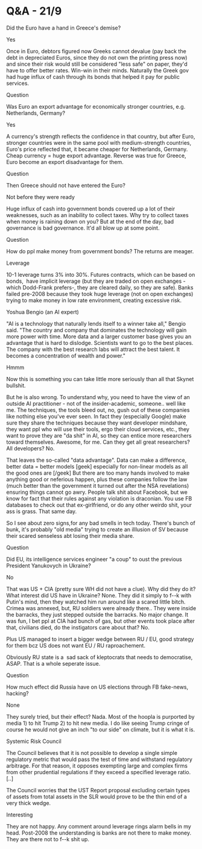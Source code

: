 # Q&A - 21/9

Did the Euro have a hand in Greece's demise?

Yes

Once in Euro, debtors figured now Greeks cannot devalue (pay back the debt in depreciated Euros, since they do not own the printing press now) and since their risk would still be considered "less safe" on paper, they'd have to offer better rates. Win-win in their minds. Naturally the Greek gov had huge influx of cash through its bonds that helped it pay for public services.

Question

Was Euro an export advantage for economically stronger countries, e.g. Netherlands, Germany?

Yes

A currency's strength reflects the confidence in that country, but after Euro, stronger countries were in the same pool with medium-strength countries, Euro's price reflected that, it became cheaper for Netherlands, Germany. Cheap currency = huge export advantage. Reverse was true for Greece, Euro become an export disadvantage for them.

Question

Then Greece should not have entered the Euro?

Not before they were ready

Huge influx of cash into government bonds covered up a lot of their weaknesses, such as an inability to collect taxes. Why try to collect taxes when money is raining down on you? But at the end of the day, bad governance is bad governance. It'd all blow up at some point.

Question

How do ppl make money from government bonds? The returns are meager.

Leverage

10-1 leverage turns 3% into 30%. Futures contracts, which can be based
on bonds,  have implicit leverage (but they are traded on open
exchanges -which Dodd-Frank prefers-, they are cleared daily, so they
are safe). Banks failed pre-2008 because they took huge leverage (not
on open exchanges) trying to make money in low rate environment,
creating excessive risk.

Yoshua Bengio (an AI expert)

"AI is a technology that naturally lends itself to a winner take all," Bengio said. "The country and company that dominates the technology will gain more power with time. More data and a larger customer base gives you an advantage that is hard to dislodge. Scientists want to go to the best places. The company with the best research labs will attract the best talent. It becomes a concentration of wealth and power."

Hmmm

Now this is something you can take little more seriously than all that Skynet bullshit.

But he is also wrong. To understand why, you need to have the view of an outside AI practitioner - not of the insider-academic, someone.. well like me. The techniques, the tools bleed out, no, gush out of these companies like nothing else you've ever seen. In fact they (especially Google) make sure they share the techniques because they want developer mindshare, they want ppl who will use their tools, ergo their cloud services, etc., they want to prove they are "da shit" in AI, so they can entice more researchers toward themselves. Awesome, for me. Can they get all great researchers? All developers? No.

That leaves the so-called "data advantage". Data can make a difference, better data = better models [geek] especially for non-linear models as all the good ones are [/geek] But there are too many hands involved to make anything good or neferious happen, plus these companies follow the law (much better than the government it turned out after the NSA revelations) ensuring things cannot go awry. People talk shit about Facebook, but we know for fact that their rules against any violation is draconian. You use FB databases to check out that ex-girlfriend, or do any other weirdo shit, your ass is grass. That same day.

So I see about zero signs,for any bad smells in tech today. There's bunch of bunk, it's probably "old media" trying to create an illlusion of SV because their scared senseless abt losing their media share.

Question

Did EU, its intelligence services engineer "a coup" to oust the previous President Yanukovych in Ukraine?

No

That was US + CIA (pretty sure WH did not have a clue). Why did they do it? What interest did US have in Ukraine? None. They did it simply to f--k with Putin's mind, then they watched him run around like a scared little bitch. Crimea was annexed, but, RU soldiers were already there.. They were inside the barracks, they just stepped outside the barracks. No major change. It was fun, I bet ppl at CIA had bunch of gas, but other events took place after that, civilians died, do the instigators care about that? No.

Plus US managed to insert a bigger wedge between RU / EU, good strategy for them bcz US does not want EU / RU raproachement.

Obviously RU state is a  sad sack of kleptocrats that needs to democratise, ASAP. That is a whole seperate issue.

Question

How much effect did Russia have on US elections through FB fake-news, hacking?

None

They surely tried, but their effect? Nada. Most of the hoopla is purported by media 1) to hit Trump 2) to hit new media. I do like seeing Trump cringe of course he would not give an inch "to our side" on climate, but it is what it is.

Systemic Risk Council

The Council believes that it is not possible to develop a single simple regulatory metric that would pass the test of time and withstand regulatory arbitrage. For that reason, it opposes exempting large and complex firms from other prudential regulations if they exceed a specified leverage ratio. [..]

The Council worries that the UST Report proposal excluding certain types of assets from total assets in the SLR would prove to be the thin end of a very thick wedge.

Interesting

They are not happy. Any comment around leverage rings alarm bells in my head. Post-2008 the understanding is banks are not there to make money. They are there not to f--k shit up.












